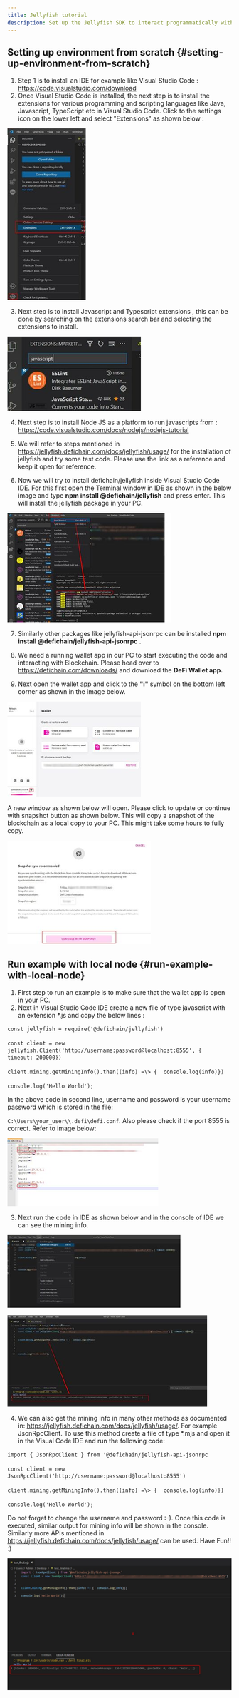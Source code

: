 ```yaml
---
title: Jellyfish tutorial
description: Set up the Jellyfish SDK to interact programmatically with the DeFiChain blockchain and develop lightweight DeFi Applications
---
```


## Setting up environment from scratch {#setting-up-environment-from-scratch}

1.  Step 1 is to install an IDE for example like Visual Studio Code : <https://code.visualstudio.com/download>
2.  Once Visual Studio Code is installed, the next step is to install the extensions for various programming and scripting languages like Java, Javascript, TypeScript etc in Visual Studio Code. Click to the settings icon on the lower left and select "Extensions" as shown below :

![Extensions Visual Studio Code](./../media/jellyfish_EN_1_ScreenShot_extensions.jpg)

3. Next step is to install Javascript and Typescript extensions , this
   can be done by searching on the extensions search bar and selecting the
   extensions to install.

![](./../media/jellyfish_EN_2_Extensions_2.jpg)

4. Next step is to install Node JS as a platform to run javascripts from : <https://code.visualstudio.com/docs/nodejs/nodejs-tutorial>

5. We will refer to steps mentioned in <https://jellyfish.defichain.com/docs/jellyfish/usage/> for the installation of jellyfish and try some test code. Please use the link as a reference and keep it open for reference.

6. Now we will try to install defichain/jellyfish inside Visual Studio Code IDE. For this first open the Terminal window in IDE as shown in the below image and type **npm install @defichain/jellyfish** and press enter. This will install the jellyfish package in your PC.

![](./../media/jellyfish_EN_3_Npm_install.jpg)

7. Similarly other packages like jellyfish-api-jsonrpc can be installed **npm install @defichain/jellyfish-api-jsonrpc** .

8. We need a running wallet app in our PC to start executing the code and interacting with Blockchain. Please head over to <https://defichain.com/downloads/> and download the **DeFi Wallet app.**

9. Next open the wallet app and click to the **"i"** symbol on the bottom left corner as shown in the image below.

![](./../media/jellyfish_EN_4_Wallet_1.jpg)

A new window as shown below will open. Please click to update or continue with snapshot button as shown below. This will copy a snapshot of the blockchain as a local copy to your PC. This might take some hours to fully copy.

![](../media/jellyfish_EN_5_Wallet_2.jpg)

## Run example with local node {#run-example-with-local-node}

1.  First step to run an example is to make sure that the wallet app is open in your PC.
2.  Next in Visual Studio Code IDE create a new file of type javascript with an extension \*.js and copy the below lines :

```
const jellyfish = require('@defichain/jellyfish')

const client = new jellyfish.Client('http://username:password@localhost:8555', {  timeout: 200000})

client.mining.getMiningInfo().then((info) =\> {  console.log(info)})

console.log('Hello World');
```

In the above code in second line, username and password is your username password which is stored in the file:

`C:\Users\your_user\\.defi\defi.conf`. Also please check if the port 8555 is correct. Refer to image below:

![](./../media/jellyfish_EN_6_Defi2423.jpg)

3. Next run the code in IDE as shown below and in the console of IDE we can see the mining info.

![](./../media/jellyfish_EN_7_Run_ide_1.jpg)

![](./../media/jellyfish_EN_8_Ide4.jpg)

4. We can also get the mining info in many other methods as documented in: <https://jellyfish.defichain.com/docs/jellyfish/usage/>. For example JsonRpcClient. To use this method create a file of type \*.mjs and open it in the Visual Code IDE and run the following code:

```
import { JsonRpcClient } from '@defichain/jellyfish-api-jsonrpc

const client = new JsonRpcClient('http://username:password@localhost:8555')

client.mining.getMiningInfo().then((info) =\> {  console.log(info)})

console.log('Hello World');
```

Do not forget to change the username and password :-). Once this code is executed, similar output for mining info will be shown in the console. Similarly more APIs mentioned in <https://jellyfish.defichain.com/docs/jellyfish/usage/> can be used. Have Fun!! :)

![](../media/jellyfish_EN_9_Ide5.jpg)
